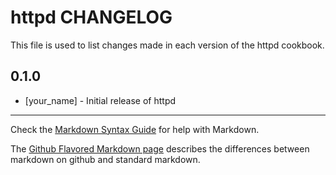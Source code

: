 # httpd CHANGELOG

This file is used to list changes made in each version of the httpd cookbook.

## 0.1.0
- [your_name] - Initial release of httpd

- - -
Check the [Markdown Syntax Guide](http://daringfireball.net/projects/markdown/syntax) for help with Markdown.

The [Github Flavored Markdown page](http://github.github.com/github-flavored-markdown/) describes the differences between markdown on github and standard markdown.
